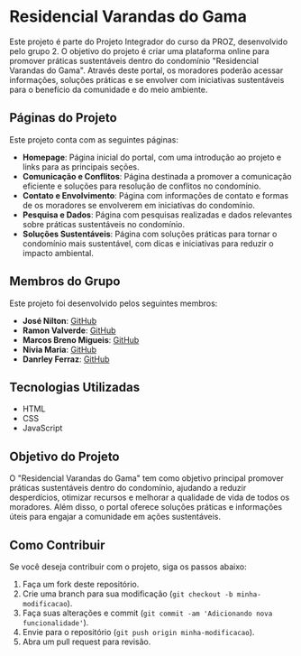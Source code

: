 # Residencial Varandas do Gama

Este projeto é parte do Projeto Integrador do curso da PROZ, desenvolvido pelo grupo 2. O objetivo do projeto é criar uma plataforma online para promover práticas sustentáveis dentro do condomínio "Residencial Varandas do Gama". Através deste portal, os moradores poderão acessar informações, soluções práticas e se envolver com iniciativas sustentáveis para o benefício da comunidade e do meio ambiente.

## Páginas do Projeto

Este projeto conta com as seguintes páginas:

- **Homepage**: Página inicial do portal, com uma introdução ao projeto e links para as principais seções.
- **Comunicação e Conflitos**: Página destinada a promover a comunicação eficiente e soluções para resolução de conflitos no condomínio.
- **Contato e Envolvimento**: Página com informações de contato e formas de os moradores se envolverem em iniciativas do condomínio.
- **Pesquisa e Dados**: Página com pesquisas realizadas e dados relevantes sobre práticas sustentáveis no condomínio.
- **Soluções Sustentáveis**: Página com soluções práticas para tornar o condomínio mais sustentável, com dicas e iniciativas para reduzir o impacto ambiental.

## Membros do Grupo

Este projeto foi desenvolvido pelos seguintes membros:

- **José Nilton**: [GitHub](https://github.com/Jnfagundes)
- **Ramon Valverde**: [GitHub](https://github.com/RamonValverde021)
- **Marcos Breno Migueis**: [GitHub](https://github.com/MBMigueis)
- **Nivia Maria**: [GitHub](https://github.com/NiviaMAC)
- **Danrley Ferraz**: [GitHub](https://github.com/DanrleyFerraz)

## Tecnologias Utilizadas

- HTML
- CSS
- JavaScript

## Objetivo do Projeto

O "Residencial Varandas do Gama" tem como objetivo principal promover práticas sustentáveis dentro do condomínio, ajudando a reduzir desperdícios, otimizar recursos e melhorar a qualidade de vida de todos os moradores. Além disso, o portal oferece soluções práticas e informações úteis para engajar a comunidade em ações sustentáveis.

## Como Contribuir

Se você deseja contribuir com o projeto, siga os passos abaixo:

1. Faça um fork deste repositório.
2. Crie uma branch para sua modificação (`git checkout -b minha-modificacao`).
3. Faça suas alterações e commit (`git commit -am 'Adicionando nova funcionalidade'`).
4. Envie para o repositório (`git push origin minha-modificacao`).
5. Abra um pull request para revisão.
